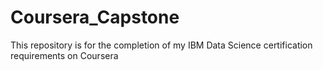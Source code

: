 # Coursera_Capstone
This repository is for the completion of my IBM Data Science certification requirements on Coursera
